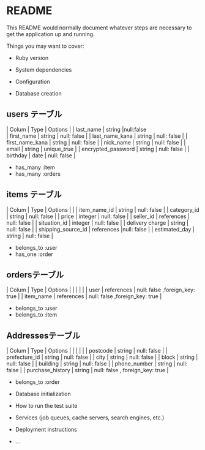 # README

This README would normally document whatever steps are necessary to get the
application up and running.

Things you may want to cover:

* Ruby version

* System dependencies

* Configuration

* Database creation


 ## users テーブル

  | Colum              | Type        | Options      |
  | last_name          | string      |null:false                               
  | first_name         | string      | null: false  |
  | last_name_kana     | string      | null: false  |
  | first_name_kana    | string      | null: false  |
  | nick_name          | string      | null: false  |
  | email              | string      | unique_true  |
  | encrypted_password | string      | null: false  |
  | birthday           | date        | null: false  |

  - has_many :item
  - has_many :orders

 ## items テーブル

  | Colum               | Type        | Options      |
  |
  | item_name_id        | string      | null: false  |
  | category_id         | string      | null: false  |
  | price               | integer     | null: false  |
  | seller_id           | references  | null: false  |
  | situation_id        | integer     | null: false  |
  | delivery charge     | string      | null: false  |
  | shipping_source_id  | references  |null: false   |
  | estimated_day       | string      | null: false  |

  - belongs_to :user
  - has_one :order

 ## ordersテーブル

  | Colum            | Type        | Options      |
  |                  |             |              |
  | user           | references  | null: false ,foreign_key: true |
  | item_name        | references  | null: false ,foreign_key: true |

  - belongs_to :user
  - belongs_to :item

## Addressesテーブル

  | Colum            | Type        | Options      |
  |                  |             |              | 
  | postcode         | string      | null: false  |
  | prefecture_id    | string      | null: false  |
  | city             | string      | null: false  |
  | block            | string      | null: false  |
  | building         | string      | null: false  |
  | phone_number     | string      | null: false  |
  | purchase_history | string      | null: false , foreign_key: true |

  - belongs_to :order

* Database initialization

* How to run the test suite

* Services (job queues, cache servers, search engines, etc.)

* Deployment instructions

* ...
